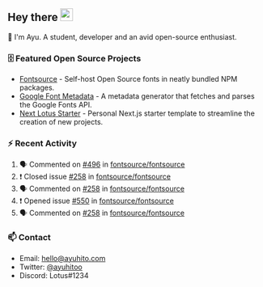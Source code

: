 ## Hey there <img src="https://media.giphy.com/media/hvRJCLFzcasrR4ia7z/giphy.gif" width="25" height="25">

📝 I'm Ayu. A student, developer and an avid open-source enthusiast.

### 🗄 Featured Open Source Projects

- [Fontsource](https://github.com/fontsource/fontsource) - Self-host Open Source fonts in neatly bundled NPM packages.
- [Google Font Metadata](https://github.com/fontsource/google-font-metadata) - A metadata generator that fetches and parses the Google Fonts API.
- [Next Lotus Starter](https://github.com/DecliningLotus/next-lotus-starter) - Personal Next.js starter template to streamline the creation of new projects.

### ⚡ Recent Activity

<!--START_SECTION:activity-->

1. 🗣 Commented on [#496](https://github.com/fontsource/fontsource/issues/496) in [fontsource/fontsource](https://github.com/fontsource/fontsource)
2. ❗️ Closed issue [#258](https://github.com/fontsource/fontsource/issues/258) in [fontsource/fontsource](https://github.com/fontsource/fontsource)
3. 🗣 Commented on [#258](https://github.com/fontsource/fontsource/issues/258) in [fontsource/fontsource](https://github.com/fontsource/fontsource)
4. ❗️ Opened issue [#550](https://github.com/fontsource/fontsource/issues/550) in [fontsource/fontsource](https://github.com/fontsource/fontsource)
5. 🗣 Commented on [#258](https://github.com/fontsource/fontsource/issues/258) in [fontsource/fontsource](https://github.com/fontsource/fontsource)
<!--END_SECTION:activity-->

### 📫 Contact

- Email: hello@ayuhito.com
- Twitter: [@ayuhitoo](https://twitter.com/ayuhitoo)
- Discord: Lotus#1234
